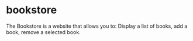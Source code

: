 # bookstore
The Bookstore is a website that allows you to: Display a list of books, add a book, remove a selected book.
